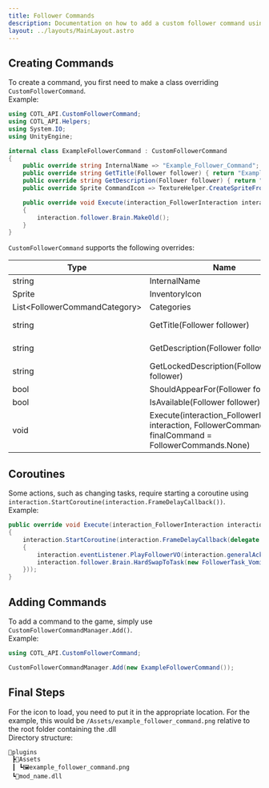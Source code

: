 ```yaml
---
title: Follower Commands
description: Documentation on how to add a custom follower command using Cult of the Lamb API
layout: ../layouts/MainLayout.astro
---
```


## Creating Commands

To create a command, you first need to make a class overriding `CustomFollowerCommand`.  
Example:

```csharp
using COTL_API.CustomFollowerCommand;
using COTL_API.Helpers;
using System.IO;
using UnityEngine;
```

```csharp
internal class ExampleFollowerCommand : CustomFollowerCommand
{
    public override string InternalName => "Example_Follower_Command";
    public override string GetTitle(Follower follower) { return "Example Follower Command"; }
    public override string GetDescription(Follower follower) { return "This is an example follower command"; }
    public override Sprite CommandIcon => TextureHelper.CreateSpriteFromPath(PluginPaths.ResolveAssetPath("Assets", "example_follower_command.png"));

    public override void Execute(interaction_FollowerInteraction interaction, FollowerCommands finalCommand)
    {
        interaction.follower.Brain.MakeOld();
    }
}
```

`CustomFollowerCommand` supports the following overrides:

| Type                            | Name                                                                                                        | Default                                                                                             |
| ------------------------------- | ----------------------------------------------------------------------------------------------------------- | --------------------------------------------------------------------------------------------------- |
| string                          | InternalName                                                                                                | \[REQUIRED\]                                                                                        |
| Sprite                          | InventoryIcon                                                                                               | TextureHelper.CreateSpriteFromPath(PluginPaths.ResolveAssetPath("placeholder.png"))                 |
| List\<FollowerCommandCategory\> | Categories                                                                                                  | new() { FollowerCommandCategory.DEFAULT_COMMAND }                                                   |
| string                          | GetTitle(Follower follower)                                                                                 | LocalizationManager.GetTranslation($"FollowerInteractions/{ModPrefix}.{InternalName}")              |
| string                          | GetDescription(Follower follower)                                                                           | LocalizationManager.GetTranslation($"FollowerInteractions/{ModPrefix}.{InternalName}/Description")  |
| string                          | GetLockedDescription(Follower follower)                                                                     | LocalizationManager.GetTranslation($"FollowerInteractions/{ModPrefix}.{InternalName}/NotAvailable") |
| bool                            | ShouldAppearFor(Follower follower)                                                                          | true                                                                                                |
| bool                            | IsAvailable(Follower follower)                                                                              | true                                                                                                |
| void                            | Execute(interaction_FollowerInteraction interaction, FollowerCommands finalCommand = FollowerCommands.None) | interaction.Close()                                                                                 |

## Coroutines

Some actions, such as changing tasks, require starting a coroutine using `interaction.StartCoroutine(interaction.FrameDelayCallback())`.  
Example:

```csharp
public override void Execute(interaction_FollowerInteraction interaction, FollowerCommands finalCommand)
{
    interaction.StartCoroutine(interaction.FrameDelayCallback(delegate
    {
        interaction.eventListener.PlayFollowerVO(interaction.generalAcknowledgeVO);
        interaction.follower.Brain.HardSwapToTask(new FollowerTask_Vomit());
    }));
}
```

## Adding Commands

To add a command to the game, simply use `CustomFollowerCommandManager.Add()`.  
Example:

```csharp
using COTL_API.CustomFollowerCommand;
```

```csharp
CustomFollowerCommandManager.Add(new ExampleFollowerCommand());
```

## Final Steps

For the icon to load, you need to put it in the appropriate location. For the example, this would be `/Assets/example_follower_command.png` relative to the root folder containing the .dll  
Directory structure:

```
📂plugins
 ┣📂Assets
 ┃ ┗🖼️example_follower_command.png
 ┗📜mod_name.dll
```
